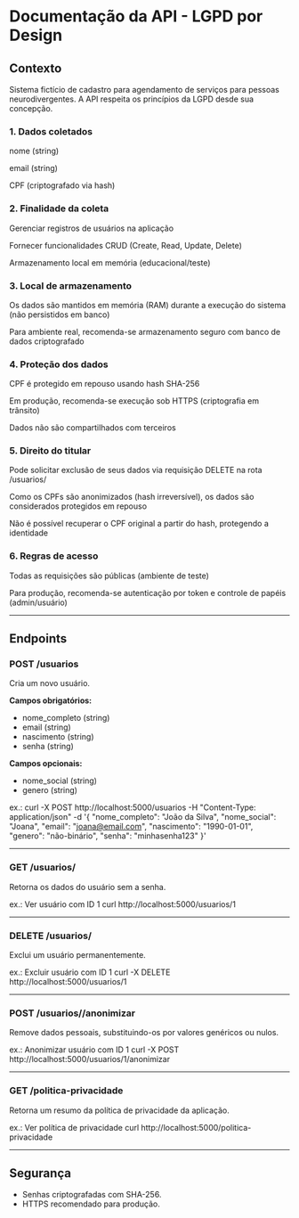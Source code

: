 # Documentação da API - LGPD por Design

## Contexto
Sistema fictício de cadastro para agendamento de serviços para pessoas neurodivergentes. A API respeita os princípios da LGPD desde sua concepção.

### 1. Dados coletados
nome (string)

email (string)

CPF (criptografado via hash)

### 2. Finalidade da coleta
Gerenciar registros de usuários na aplicação

Fornecer funcionalidades CRUD (Create, Read, Update, Delete)

Armazenamento local em memória (educacional/teste)

### 3. Local de armazenamento
Os dados são mantidos em memória (RAM) durante a execução do sistema (não persistidos em banco)

Para ambiente real, recomenda-se armazenamento seguro com banco de dados criptografado

### 4. Proteção dos dados
CPF é protegido em repouso usando hash SHA-256

Em produção, recomenda-se execução sob HTTPS (criptografia em trânsito)

Dados não são compartilhados com terceiros

### 5. Direito do titular
Pode solicitar exclusão de seus dados via requisição DELETE na rota /usuarios/<id>

Como os CPFs são anonimizados (hash irreversível), os dados são considerados protegidos em repouso

Não é possível recuperar o CPF original a partir do hash, protegendo a identidade

### 6. Regras de acesso
Todas as requisições são públicas (ambiente de teste)

Para produção, recomenda-se autenticação por token e controle de papéis (admin/usuário)

---

## Endpoints

### POST /usuarios
Cria um novo usuário.

**Campos obrigatórios:**
- nome_completo (string)
- email (string)
- nascimento (string)
- senha (string)

**Campos opcionais:**
- nome_social (string)
- genero (string)

ex.:
curl -X POST http://localhost:5000/usuarios -H "Content-Type: application/json" -d '{
  "nome_completo": "João da Silva",
  "nome_social": "Joana",
  "email": "joana@email.com",
  "nascimento": "1990-01-01",
  "genero": "não-binário",
  "senha": "minhasenha123"
}'

---

### GET /usuarios/<id>
Retorna os dados do usuário sem a senha.

ex.:
Ver usuário com ID 1
curl http://localhost:5000/usuarios/1

---

### DELETE /usuarios/<id>
Exclui um usuário permanentemente.

ex.: 
Excluir usuário com ID 1
curl -X DELETE http://localhost:5000/usuarios/1

---

### POST /usuarios/<id>/anonimizar
Remove dados pessoais, substituindo-os por valores genéricos ou nulos.

ex.: 
Anonimizar usuário com ID 1
curl -X POST http://localhost:5000/usuarios/1/anonimizar

---

### GET /politica-privacidade
Retorna um resumo da política de privacidade da aplicação.

ex.: 
Ver política de privacidade
curl http://localhost:5000/politica-privacidade

---

## Segurança
- Senhas criptografadas com SHA-256.
- HTTPS recomendado para produção.